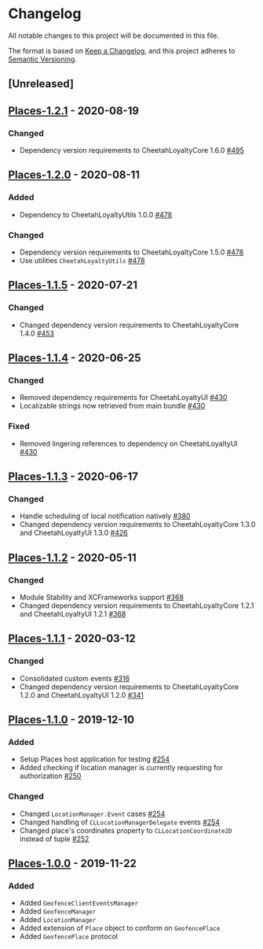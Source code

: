 # Changelog
All notable changes to this project will be documented in this file.

The format is based on [Keep a Changelog](https://keepachangelog.com/en/1.0.0/),
and this project adheres to [Semantic Versioning](https://semver.org/spec/v2.0.0.html).

## [Unreleased]

## [Places-1.2.1] - 2020-08-19
### Changed
- Dependency version requirements to CheetahLoyaltyCore 1.6.0 [#495]

[#495]: https://github.com/LoyalSphere/cheetah-loyalty-ios-sdk/pull/495
[Places-1.2.1]: https://github.com/LoyalSphere/cheetah-loyalty-ios-sdk/milestone/50?closed=1

## [Places-1.2.0] - 2020-08-11
### Added
- Dependency to CheetahLoyaltyUtils 1.0.0 [#478]
### Changed
- Dependency version requirements to CheetahLoyaltyCore 1.5.0 [#478]
- Use utilities `CheetahLoyaltyUtils` [#478]

[#478]: https://github.com/LoyalSphere/cheetah-loyalty-ios-sdk/pull/478
[Places-1.2.0]: https://github.com/LoyalSphere/cheetah-loyalty-ios-sdk/milestone/43?closed=1

## [Places-1.1.5] - 2020-07-21
### Changed
- Changed dependency version requirements to CheetahLoyaltyCore 1.4.0 [#453]

[#453]: https://github.com/LoyalSphere/cheetah-loyalty-ios-sdk/pull/453
[Places-1.1.5]: https://github.com/LoyalSphere/cheetah-loyalty-ios-sdk/milestone/38?closed=1

## [Places-1.1.4] - 2020-06-25
### Changed
- Removed dependency requirements for CheetahLoyaltyUI [#430]
- Localizable strings now retrieved from main bundle [#430]

### Fixed
- Removed lingering references to dependency on CheetahLoyaltyUI [#430]

[#430]: https://github.com/LoyalSphere/cheetah-loyalty-ios-sdk/pull/430
[Places-1.1.4]: https://github.com/LoyalSphere/cheetah-loyalty-ios-sdk/milestone/31?closed=1

## [Places-1.1.3] - 2020-06-17
### Changed
- Handle scheduling of local notification natively [#380]
- Changed dependency version requirements to CheetahLoyaltyCore 1.3.0 and CheetahLoyaltyUI 1.3.0 [#426]

[#380]: https://github.com/LoyalSphere/cheetah-loyalty-ios-sdk/pull/380
[#426]: https://github.com/LoyalSphere/cheetah-loyalty-ios-sdk/pull/426
[Places-1.1.3]: https://github.com/LoyalSphere/cheetah-loyalty-ios-sdk/milestone/28?closed=1

## [Places-1.1.2] - 2020-05-11

### Changed
- Module Stability and XCFrameworks support [#368]
- Changed dependency version requirements to CheetahLoyaltyCore 1.2.1 and CheetahLoyaltyUI 1.2.1 [#368]

[#368]: https://github.com/LoyalSphere/cheetah-loyalty-ios-sdk/pull/368
[Places-1.1.2]: https://github.com/LoyalSphere/cheetah-loyalty-ios-sdk/milestone/24?closed=1

## [Places-1.1.1] - 2020-03-12

### Changed
- Consolidated custom events [#316]
- Changed dependency version requirements to CheetahLoyaltyCore 1.2.0 and CheetahLoyaltyUI 1.2.0 [#341]

[#316]: https://github.com/LoyalSphere/cheetah-loyalty-ios-sdk/pull/316
[#341]: https://github.com/LoyalSphere/cheetah-loyalty-ios-sdk/pull/341
[Places-1.1.1]: https://github.com/LoyalSphere/cheetah-loyalty-ios-sdk/milestone/20?closed=1

## [Places-1.1.0] - 2019-12-10

### Added
- Setup Places host application for testing [#254]
- Added checking if location manager is currently requesting for authorization [#250]

### Changed
- Changed `LocationManager.Event` cases [#254]
- Changed handling of `CLLocationManagerDelegate` events [#254]
- Changed place's coordinates property to `CLLocationCoordinate2D` instead of tuple [#252]

[#250]: https://github.com/LoyalSphere/cheetah-loyalty-ios-sdk/pull/250
[#252]: https://github.com/LoyalSphere/cheetah-loyalty-ios-sdk/pull/252
[#254]: https://github.com/LoyalSphere/cheetah-loyalty-ios-sdk/pull/254
[Places-1.1.0]: https://github.com/LoyalSphere/cheetah-loyalty-ios-sdk/milestone/14?closed=1

## [Places-1.0.0] - 2019-11-22
### Added
- Added `GeofenceClientEventsManager`
- Added `GeofenceManager`
- Added `LocationManager`
- Added extension of `Place` object to conform on `GeofencePlace`
- Added `GeofencePlace` protocol

[Places-1.0.0]: https://github.com/LoyalSphere/cheetah-loyalty-ios-sdk/milestone/3?closed=1

